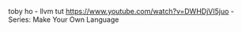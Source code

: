 toby ho
    - llvm tut https://www.youtube.com/watch?v=DWHDjVI5juo
    - Series: Make Your Own Language 